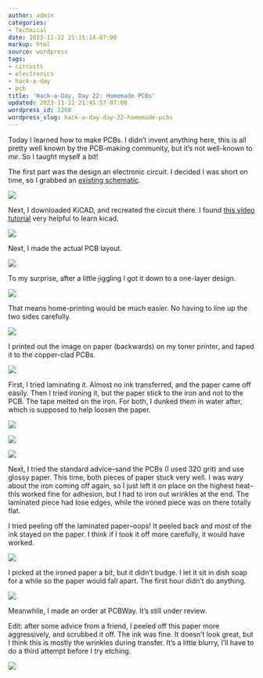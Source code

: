 ```yaml
---
author: admin
categories:
- Technical
date: 2023-11-22 21:15:14-07:00
markup: html
source: wordpress
tags:
- circuits
- electronics
- hack-a-day
- pcb
title: 'Hack-a-Day, Day 22: Homemade PCBs'
updated: 2023-11-22 21:45:57-07:00
wordpress_id: 1208
wordpress_slug: hack-a-day-day-22-homemade-pcbs
---
```

Today I learned how to make PCBs. I didn’t invent anything here, this is all pretty well known by the PCB-making community, but it’s not well-known to *me*. So I taught myself a bit!

The first part was the design an electronic circuit. I decided I was short on time, so I grabbed an [existing schematic][1].

[![](https://blog.za3k.com/wp-content/uploads/2023/11/continuity_tester-300x204.png)][2]

Next, I downloaded KiCAD, and recreated the circuit there. I found [this video tutorial][3] very helpful to learn kicad.

[![](https://blog.za3k.com/wp-content/uploads/2023/11/kicad_schematic.png)][4]

Next, I made the actual PCB layout.

[![](https://blog.za3k.com/wp-content/uploads/2023/11/kicad-pcb.png)][5]

To my surprise, after a little jiggling I got it down to a one-layer design.

[![](https://blog.za3k.com/wp-content/uploads/2023/11/kicad-pcb2.png)][6]

That means home-printing would be much easier. No having to line up the two sides carefully.

[![](https://blog.za3k.com/wp-content/uploads/2023/11/printable.png)][7]

I printed out the image on paper (backwards) on my toner printer, and taped it to the copper-clad PCBs.

[![](https://blog.za3k.com/wp-content/uploads/2023/11/PXL_20231123_024251429-crop-260x300.jpg)][8]

First, I tried laminating it. Almost no ink transferred, and the paper came off easily. Then I tried ironing it, but the paper stick to the iron and not to the PCB. The tape melted on the iron. For both, I dunked them in water after, which is supposed to help loosen the paper.

[![](https://blog.za3k.com/wp-content/uploads/2023/11/image-169x300.png)][9]

[![](https://blog.za3k.com/wp-content/uploads/2023/11/image-2-169x300.png)][10]

[![](https://blog.za3k.com/wp-content/uploads/2023/11/image-4-169x300.png)][11]

Next, I tried the standard advice–sand the PCBs (I used 320 grit) and use glossy paper. This time, both pieces of paper stuck very well. I was wary about the iron coming off again, so I just left it on place on the highest heat–this worked fine for adhesion, but I had to iron out wrinkles at the end. The laminated piece had lose edges, while the ironed piece was on there totally flat.

I tried peeling off the laminated paper–oops! It peeled back and most of the ink stayed on the paper. I think if I took it off more carefully, it would have worked.

[![](https://blog.za3k.com/wp-content/uploads/2023/11/image-5-edited.png)][12]

I picked at the ironed paper a bit, but it didn’t budge. I let it sit in dish soap for a while so the paper would fall apart. The first hour didn’t do anything.

[![](https://blog.za3k.com/wp-content/uploads/2023/11/PXL_20231123_041248880-crop-1024x719.jpg)][13]

Meanwhile, I made an order at PCBWay. It’s still under review.

Edit: after some advice from a friend, I peeled off this paper more aggressively, and scrubbed it off. The ink was fine. It doesn’t look great, but I think this is mostly the wrinkles during transfer. It’s a little blurry, I’ll have to do a third attempt before I try etching.

[![](https://blog.za3k.com/wp-content/uploads/2023/11/PXL_20231123_044211359-crop-875x1024.jpg)][14]

[1]: https://www.circuits-diy.com/simple-continuity-tester-circuit-using-555-timer-ic/
[2]: https://blog.za3k.com/wp-content/uploads/2023/11/continuity_tester.png
[3]: https://www.youtube.com/watch?v=zK3rDhJqMu0&ab_channel=WindsorSchmidt
[4]: https://blog.za3k.com/wp-content/uploads/2023/11/kicad_schematic.png
[5]: https://blog.za3k.com/wp-content/uploads/2023/11/kicad-pcb.png
[6]: https://blog.za3k.com/wp-content/uploads/2023/11/kicad-pcb2.png
[7]: https://blog.za3k.com/wp-content/uploads/2023/11/printable.png
[8]: https://blog.za3k.com/wp-content/uploads/2023/11/PXL_20231123_024251429-crop.jpg
[9]: https://blog.za3k.com/wp-content/uploads/2023/11/image.png
[10]: https://blog.za3k.com/wp-content/uploads/2023/11/image-2.png
[11]: https://blog.za3k.com/wp-content/uploads/2023/11/image-4.png
[12]: https://blog.za3k.com/wp-content/uploads/2023/11/image-5.png
[13]: https://blog.za3k.com/wp-content/uploads/2023/11/PXL_20231123_041248880-crop.jpg
[14]: https://blog.za3k.com/wp-content/uploads/2023/11/PXL_20231123_044211359-crop.jpg

